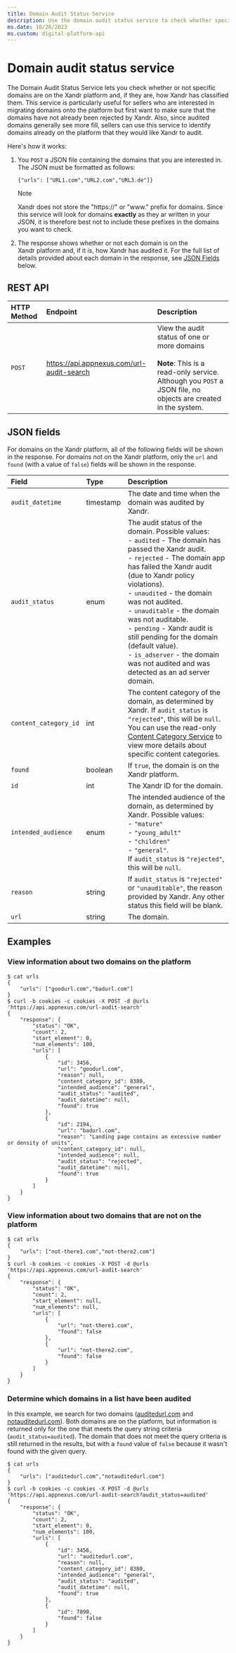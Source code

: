 ```yaml
---
title: Domain Audit Status Service
description: Use the domain audit status service to check whether specific domains are on the platform and how Xandr has classified them.
ms.date: 10/28/2023
ms.custom: digital-platform-api
---
```


# Domain audit status service

The Domain Audit Status Service lets you check whether or not specific domains are on the Xandr platform and, if they are, how Xandr has classified them. This service is particularly useful for sellers who are interested in migrating domains onto the platform but first want to make sure that the domains have not already been rejected by Xandr. Also, since audited domains generally see more fill, sellers can use this service to identify domains already on the platform that they would like Xandr to audit.

Here's how it works:

1. You `POST` a JSON file containing the domains that you are interested in. The JSON must be formatted as follows:

    ```
    {"urls": ["URL1.com","URL2.com","URL3.de"]}
    ```

   > [!NOTE]
   >  Xandr does not store the "https://" or "www." prefix for domains. Since this service will look for domains **exactly** as they ar written in your JSON, it is therefore best not to include these prefixes in the domains you want to check.

1. The response shows whether or not each domain is on the Xandr platform and, if it is, how Xandr has audited it. For the full list of details provided about each domain in the response, see [JSON Fields](#json-fields) below.

## REST API

| HTTP Method | Endpoint | Description |
|:---|:---|:---|
| `POST` | https://api.appnexus.com/url-audit-search | View the audit status of one or more domains<br><br>**Note**: This is a read-only service. Although you `POST` a JSON file, no objects are created in the system. |

## JSON fields

For domains on the Xandr platform, all of the following fields will be shown in the response. For domains not on the Xandr platform, only the `url` and `found` (with a value of `false`) fields will be shown in the response.

| Field | Type | Description |
|:---|:---|:---|
| `audit_datetime` | timestamp | The date and time when the domain was audited by Xandr. |
| `audit_status` | enum | The audit status of the domain. Possible values: <br> - `audited` - The domain has passed the Xandr audit.<br> - `rejected` - The domain app has failed the Xandr audit (due to Xandr policy violations).<br> - `unaudited` - the domain was not audited.<br> - `unauditable` - the domain was not auditable.<br> - `pending` - Xandr audit is still pending for the domain (default value).<br> - `is_adserver` - the domain was not audited and was detected as an ad server domain. |
| `content_category_id` | int | The content category of the domain, as determined by Xandr. If `audit_status` is `"rejected"`, this will be `null`. You can use the read-only [Content Category Service](./content-category-service.md) to view more details about specific content categories. |
| `found` | boolean | If `true`, the domain is on the Xandr platform. |
| `id` | int | The Xandr ID for the domain. |
| `intended_audience` | enum | The intended audience of the domain, as determined by Xandr. Possible values: <br> - `"mature"` <br> - `"young_adult"` <br> - `"children"` <br> - `"general"`.<br>If `audit_status` is `"rejected"`, this will be `null`. |
| `reason` | string | If `audit_status` is `"rejected"` or `"unauditable"`, the reason provided by Xandr. Any other status this field will be blank. |
| `url` | string | The domain. |

## Examples

### View information about two domains on the platform

```
$ cat urls
{
    "urls": ["goodurl.com","badurl.com"]
}
$ curl -b cookies -c cookies -X POST -d @urls 'https://api.appnexus.com/url-audit-search'
{
    "response": {
        "status": "OK",
        "count": 2,
        "start_element": 0,
        "num_elements": 100,
        "urls": [
            {
                "id": 3456,
                "url": "goodurl.com",
                "reason": null,
                "content_category_id": 8380,
                "intended_audience": "general",
                "audit_status": "audited",
                "audit_datetime": null,
                "found": true
            },
            {
                "id": 2194,
                "url": "badurl.com",
                "reason": "Landing page contains an excessive number or density of units",
                "content_category_id": null,
                "intended_audience": null,
                "audit_status": "rejected",
                "audit_datetime": null,
                "found": true
            }
        ]
    }
}
```

### View information about two domains that are not on the platform

```
$ cat urls
{
    "urls": ["not-there1.com","not-there2.com"]
}
$ curl -b cookies -c cookies -X POST -d @urls 'https://api.appnexus.com/url-audit-search'
{
    "response": {
        "status": "OK",
        "count": 2,
        "start_element": null,
        "num_elements": null,
        "urls": [
            {
                "url": "not-there1.com",
                "found": false
            },
            {
                "url": "not-there2.com",
                "found": false
            }
        ]
    }
}
```

### Determine which domains in a list have been audited

In this example, we search for two domains ([auditedurl.com](https://auditedurl.com) and [notauditedurl.com](https://notauditedurl.com)). Both domains are on the platform, but information is returned only for the one that meets the query string criteria (`audit_status=audited`). The domain that does not meet the query criteria is still returned in the results, but with a `found` value of `false` because it wasn't found with the given query.

```
$ cat urls
{
    "urls": ["auditedurl.com","notauditedurl.com"]
}
$ curl -b cookies -c cookies -X POST -d @urls 'https://api.appnexus.com/url-audit-search?audit_status=audited'
{
    "response": {
        "status": "OK",
        "count": 2,
        "start_element": 0,
        "num_elements": 100,
        "urls": [
            {
                "id": 3456,
                "url": "auditedurl.com",
                "reason": null,
                "content_category_id": 8380,
                "intended_audience": "general",
                "audit_status": "audited",
                "audit_datetime": null,
                "found": true
            },
            {
                "id": 7890,
                "found": false
            }
        ]
    }
}
```
